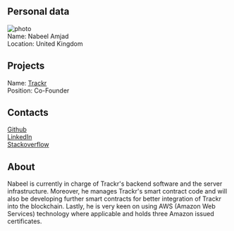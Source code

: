 ## Personal data
![ photo](photo/nabeel_amjad.jpg)  
Name: Nabeel Amjad    
Location: United Kingdom  
## Projects 
Name: [Trackr](../projects/trackr.md)  
Position: Co-Founder  
## Contacts
[Github](https://github.com/nabeelamjad)  
[LinkedIn](https://www.linkedin.com/in/nabeel-amjad-171659a5/?ppe=1)  
[Stackoverflow](https://stackoverflow.com/users/4412925/nabeel-amjad)  
## About
Nabeel is currently in charge of Trackr's backend software and the server infrastructure. 
Moreover, he manages Trackr's smart contract code and will also be developing further smart contracts for better integration of Trackr into the blockchain. 
Lastly, he is very keen on using AWS (Amazon Web Services) technology where applicable and holds three Amazon issued certificates.
